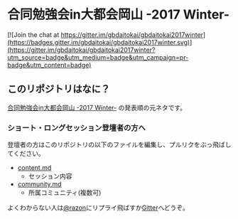 # 合同勉強会in大都会岡山 -2017 Winter-

[![Join the chat at https://gitter.im/gbdaitokai/gbdaitokai2017winter](https://badges.gitter.im/gbdaitokai/gbdaitokai2017winter.svg)](https://gitter.im/gbdaitokai/gbdaitokai2017winter?utm_source=badge&utm_medium=badge&utm_campaign=pr-badge&utm_content=badge)

## このリポジトリはなに？

[合同勉強会in大都会岡山 -2017 Winter-](http://gbdaitokai.connpass.com/event/58024/) の発表順の元ネタです。  

### ショート・ロングセッション登壇者の方へ
登壇者の方はこのリポジトリの以下のファイルを編集し、プルリクをぶっ飛ばしてください。

- [content.md](https://github.com/gbdaitokai/gbdaitokai2017winter/blob/master/content.md)
  * セッション内容
- [community.md](https://github.com/gbdaitokai/gbdaitokai2017winter/blob/master/community.md)
  * 所属コミュニティ(複数可)

よくわからない人は[@razon](https://twitter.com/razon)にリプライ飛ばすか[Gitter](https://gitter.im/gbdaitokai/gbdaitokai2017winter)へどうぞ。

